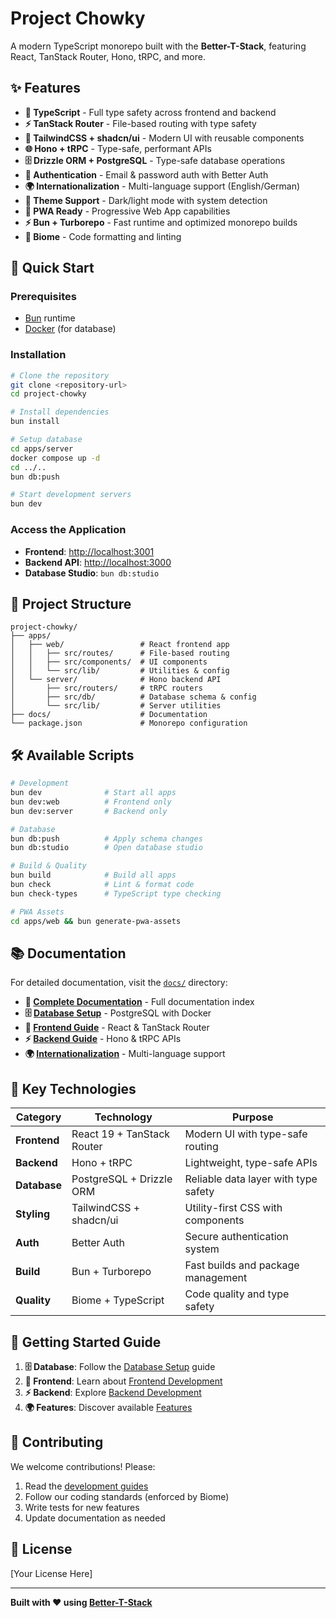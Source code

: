 # Project Chowky

A modern TypeScript monorepo built with the **Better-T-Stack**, featuring React, TanStack Router, Hono, tRPC, and more.

## ✨ Features

- **🔷 TypeScript** - Full type safety across frontend and backend
- **⚡ TanStack Router** - File-based routing with type safety
- **🎨 TailwindCSS + shadcn/ui** - Modern UI with reusable components
- **🌐 Hono + tRPC** - Type-safe, performant APIs
- **🗄️ Drizzle ORM + PostgreSQL** - Type-safe database operations
- **🔐 Authentication** - Email & password auth with Better Auth
- **🌍 Internationalization** - Multi-language support (English/German)
- **🌙 Theme Support** - Dark/light mode with system detection
- **📱 PWA Ready** - Progressive Web App capabilities
- **⚡ Bun + Turborepo** - Fast runtime and optimized monorepo builds
- **🧹 Biome** - Code formatting and linting

## 🚀 Quick Start

### Prerequisites
- [Bun](https://bun.sh/) runtime
- [Docker](https://docs.docker.com/get-docker/) (for database)

### Installation

```bash
# Clone the repository
git clone <repository-url>
cd project-chowky

# Install dependencies
bun install

# Setup database
cd apps/server
docker compose up -d
cd ../..
bun db:push

# Start development servers
bun dev
```

### Access the Application

- **Frontend**: [http://localhost:3001](http://localhost:3001)
- **Backend API**: [http://localhost:3000](http://localhost:3000)
- **Database Studio**: `bun db:studio`

## 📂 Project Structure

```
project-chowky/
├── apps/
│   ├── web/                 # React frontend app
│   │   ├── src/routes/      # File-based routing
│   │   ├── src/components/  # UI components
│   │   └── src/lib/         # Utilities & config
│   └── server/              # Hono backend API
│       ├── src/routers/     # tRPC routers
│       ├── src/db/          # Database schema & config
│       └── src/lib/         # Server utilities
├── docs/                    # Documentation
└── package.json             # Monorepo configuration
```

## 🛠️ Available Scripts

```bash
# Development
bun dev              # Start all apps
bun dev:web          # Frontend only
bun dev:server       # Backend only

# Database
bun db:push          # Apply schema changes
bun db:studio        # Open database studio

# Build & Quality
bun build            # Build all apps
bun check            # Lint & format code
bun check-types      # TypeScript type checking

# PWA Assets
cd apps/web && bun generate-pwa-assets
```

## 📚 Documentation

For detailed documentation, visit the [`docs/`](docs/) directory:

- **📖 [Complete Documentation](docs/index.md)** - Full documentation index
- **🗄️ [Database Setup](docs/setup/database.md)** - PostgreSQL with Docker
- **🎨 [Frontend Guide](docs/development/frontend.md)** - React & TanStack Router
- **⚡ [Backend Guide](docs/development/backend.md)** - Hono & tRPC APIs
- **🌍 [Internationalization](docs/features/i18n.md)** - Multi-language support

## 🌟 Key Technologies

| Category | Technology | Purpose |
|----------|------------|---------|
| **Frontend** | React 19 + TanStack Router | Modern UI with type-safe routing |
| **Backend** | Hono + tRPC | Lightweight, type-safe APIs |
| **Database** | PostgreSQL + Drizzle ORM | Reliable data layer with type safety |
| **Styling** | TailwindCSS + shadcn/ui | Utility-first CSS with components |
| **Auth** | Better Auth | Secure authentication system |
| **Build** | Bun + Turborepo | Fast builds and package management |
| **Quality** | Biome + TypeScript | Code quality and type safety |

## 🎯 Getting Started Guide

1. **🗄️ Database**: Follow the [Database Setup](docs/setup/database.md) guide
2. **🎨 Frontend**: Learn about [Frontend Development](docs/development/frontend.md)
3. **⚡ Backend**: Explore [Backend Development](docs/development/backend.md)
4. **🌍 Features**: Discover available [Features](docs/features/)

## 🤝 Contributing

We welcome contributions! Please:

1. Read the [development guides](docs/development/)
2. Follow our coding standards (enforced by Biome)
3. Write tests for new features
4. Update documentation as needed

## 📄 License

[Your License Here]

---

**Built with ❤️ using [Better-T-Stack](https://github.com/AmanVarshney01/create-better-t-stack)**